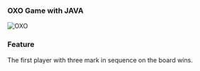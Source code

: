 ### OXO Game with JAVA

![OXO](https://github.com/benjamin5252/OXO_Game_with_Java/assets/31298786/f83b0e70-024b-4cb3-9372-52b1ab65ef98)


### Feature
The first player with three mark in sequence on the board wins.
